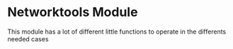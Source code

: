 Networktools Module
=======================

This module has a lot of different little functions to operate in the differents needed cases
